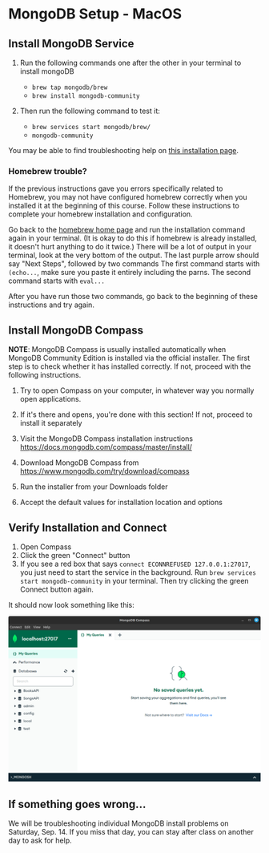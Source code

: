 # MongoDB Setup - MacOS

## Install MongoDB Service

1.  Run the following commands one after the other in your terminal to install mongoDB

    - `brew tap mongodb/brew`
    - `brew install mongodb-community`

1.  Then run the following command to test it:

    - `brew services start mongodb/brew/`
    - `mongodb-community`

You may be able to find troubleshooting help on [this installation page](https://docs.mongodb.com/manual/tutorial/install-mongodb-on-os-x/).

### Homebrew trouble?

If the previous instructions gave you errors specifically related to Homebrew, you may not have configured homebrew correctly when you installed it at the beginning of this course. Follow these instructions to complete your homebrew installation and configuration.

Go back to the [homebrew home page](https://brew.sh/) and run the installation command again in your terminal. (It is okay to do this if homebrew is already installed, it doesn't hurt anything to do it twice.) There will be a lot of output in your terminal, look at the very bottom of the output. The last purple arrow should say "Next Steps", followed by two commands The first command starts with `(echo...`, make sure you paste it entirely including the parns. The second command starts with `eval...`

After you have run those two commands, go back to the beginning of these instructions and try again.

## Install MongoDB Compass

**NOTE**: MongoDB Compass is usually installed automatically when MongoDB Community Edition is installed via the official installer. The first step is to check whether it has installed correctly. If not, proceed with the following instructions.

1. Try to open Compass on your computer, in whatever way you normally open applications.
1. If it's there and opens, you're done with this section! If not, proceed to install it separately

1. Visit the MongoDB Compass installation instructions <https://docs.mongodb.com/compass/master/install/>
1. Download MongoDB Compass from <https://www.mongodb.com/try/download/compass>
1. Run the installer from your Downloads folder
1. Accept the default values for installation location and options

## Verify Installation and Connect

1. Open Compass
1. Click the green "Connect" button
1. If you see a red box that says `connect ECONNREFUSED 127.0.0.1:27017`, you just need to start the service in the background. Run `brew services start mongodb-community` in your terminal. Then try clicking the green Connect button again.

It should now look something like this:

![mongodb compass](./mongo-success.png)

## If something goes wrong...

We will be troubleshooting individual MongoDB install problems on Saturday, Sep. 14. If you miss that day, you can stay after class on another day to ask for help.

